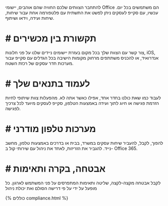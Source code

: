 
להתחבר הצוותים שלכם החוויה שהם אוהבים, יישומי Office הם משתמשים בכל יום. עכשיו, עם סקייפ לעסקים ניתן לפשט את התשתית עם פלטפורמה אחת עבור שיחות, שיחות ועידה, וידאו ושיתוף. 

# # תקשורת בין מכשירים
צור קשר עם הצוות שלך בכל מקום בעזרת יישומים ניידים שלנו על פני חלונות, iOS, אנדרואיד, או להכניס משתתפים מרחוק מקומות הישיבה בכל הגדלים עם סקייפ עבור מערכות חדר עסקים של רכזת השטח.

# # לעמוד בתנאים שלך
לעבוד כמו שאת כולנו בחדר אחד, אפילו כאשר אתה לא. מהפעלות צוות שיתופי לחיות הזרמת פגישה או חיוג לתוך ועידה באמצעות הטלפון, סקייפ לעסקים מיועד לכל צרכיך לפגישה. 

# # מערכות טלפון מודרני
להפוך, לקבל, להעביר שיחות עסקים במשרד, בבית או בדרכים באמצעות טלפון, מחשב נייד. להגביר את הזריזות, לאחד את ניהול עם שירותי קול ב- Office 365. 

# # אבטחה, בקרה ותאימות
לקבל אבטחה מקצה-לקצה, שליטה ותאימות המתפרסים על פני המשתמש לארגון. כל מופעל על ידי על פי דרישה הסולם ואת יכולת ניהול 

{% כוללים compliance.html %}
